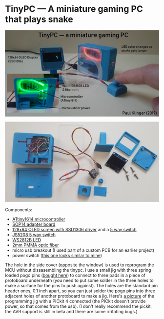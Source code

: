 # TinyPC — A miniature gaming PC that plays snake


[![](video_link_image.jpg)](https://youtu.be/5YFlxoUL-iw "Project video")

![parts](parts.jpg)

Components:
- [ATtiny1614 microcontroller](https://octopart.com/attiny1614-ssfr-microchip-82181131)
- [SOP14 adapter board](https://www.aliexpress.com/item/7kinds-PCB-Board-SOP8-SOP14-SOP16-SOP20-SOP24-SOP28-QFP-FQFP-TQFP-Turn-To-DIP-Adapter/32863813062.html)
- [128x64 OLED screen with SSD1306 driver](https://www.aliexpress.com/item/Free-Shipping-White-Blue-Whiteand-Blue-color-0-96-inch-128X64-OLED-Display-Module-For-arduino/32713614136.html) and a [5 way switch](https://eu.mouser.com/ProductDetail/E-Switch/JS5208?qs=sGAEpiMZZMsFLoxuNbFfpUsU3AOHqZt7e%2fjKUvEjAlY%3d)
- [JS5208 5 way switch](https://octopart.com/js5208-e-switch-7055822?r=sp&s=BNJOYOgrTFqksTVikSivoQ)
- [WS2812B LED](https://www.aliexpress.com/item/100pcs-DC5V-WS2812B-4Pins-5050-SMD-with-Built-in-WS2811-IC-Individually-Addressable-Digital-RGB-LED/32542036874.html)
- [2mm PMMA optic fiber](https://www.aliexpress.com/item/5mX-Transparent-side-glow-plastic-PMMA-fiber-optic-cable-solid-core-optic-cable-diameter-2mm-3mm/32807597828.html)
- micro usb breakout (I used part of a custom PCB for an earlier project)
- power switch ([this one looks similar to mine](https://www.aliexpress.com/item/Promotion-50-Pcs-SS12D00G3-2-Position-SPDT-1P2T-3-Pin-PCB-Panel-Mini-Vertical-Slide-Switch/32649542037.html))

The hole in the side cover (opposite the window) is used to reprogram the MCU without dissasembling the tinypc. I use a small jig with three spring loaded pogo pins ([bought here](https://www.aliexpress.com/item/50pcs-set-New-P75-B1-Dia-1-02mm-100g-Cusp-Spear-Spring-Loaded-Test-Probes-Pogo/32767984398.html)) to connect to three pads in a piece of protoboard underneath (you need to put some solder in the three holes to make a surface for the pins to push against). The holes are the standard pin header ones, 0.1 inch apart, so you can just solder the pogo pins into three adjacent holes of another protoboard to make a jig. Here's [a picture](https://raw.githubusercontent.com/PaulKlinger/ndice/master/programming_jig.jpg) of the programming jig with a PICkit 4 connected (the PICkit doesn't provide power, so that comes from the usb). (I don't really recommend the pickit, the AVR support is still in beta and there are some irritating bugs.)